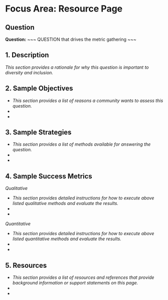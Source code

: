 # Focus Area: Resource Page

## Question

**Question:**  ~~~ QUESTION that drives the metric gathering ~~~


## 1. Description

_This section provides a rationale for why this question is important to diversity and inclusion._


## 2. Sample Objectives

- _This section provides a list of reasons a community wants to assess this question._
-
-


## 3. Sample Strategies

- _This section provides a list of methods available for answering the question._
-
-


## 4. Sample Success Metrics
_Qualitative_

- _This section provides detailed instructions for how to execute above listed qualitative methods and evaluate the results._
-
-


_Quantitative_

- _This section provides detailed instructions for how to execute above listed quantitative methods and evaluate the results._
-
-


## 5. Resources

- _This section provides a list of resources and references that provide background information or support statements on this page._
-
-
